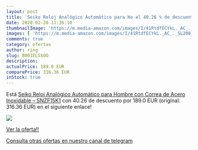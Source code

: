 ```yaml
---
layout: post
title: 'Seiko Reloj Analógico Automático para Ho al 40.26 % de descuento'
date: 2020-02-28 11:36:10
thumbnailImage: 'https://m.media-amazon.com/images/I/41RtdfECYkL._AC_._SL200_.jpg'
images: [ 'https://m.media-amazon.com/images/I/41RtdfECYkL._AC_._SL200_.jpg' ]
comments: true
category: ofertas
author: ring
slug: B001ELSSOO
description:
actualPrice: 189.0 EUR
comparePrice: 316.36 EUR
inStock: true
---
```


Está [Seiko Reloj Analógico Automático para Hombre con Correa de Acero Inoxidable – SNZF15K1](https://www.amazon.com/dp/B001ELSSOO/?tag=redken08-20) con 40.26 de descuento por 189.0 EUR (original: 316.36 EUR) en el siguiente enlace!

[![](https://m.media-amazon.com/images/I/41RtdfECYkL._AC_._SL200_.jpg)](https://www.amazon.com/dp/B001ELSSOO/?tag=redken08-20)

[Ver la oferta!!](https://www.amazon.com/dp/B001ELSSOO/?tag=redken08-20)

[Consulta otras ofertas en nuestro canal de telegram](https://t.me/s/ofertas25)
